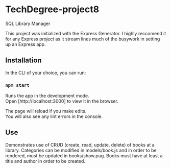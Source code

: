 # TechDegree-project8
 SQL Library Manager

This project was initialized with the Express Generator. I highly reccomend it for any Express project as it stream lines much of the busywork in setting up an Express app.

## Installation

In the CLI of your choice, you can run:

### `npm start`

Runs the app in the development mode.<br />
Open [http://localhost:3000] to view it in the browser.

The page will reload if you make edits.<br />
You will also see any lint errors in the console.

## Use
Demonstrates use of CRUD (create, read, update, delete) of books at a library. Categories can be modified in models/book.js and in order to be rendered, must be updated in books/show.pug. Books must have at least a title and author in order to be created. 